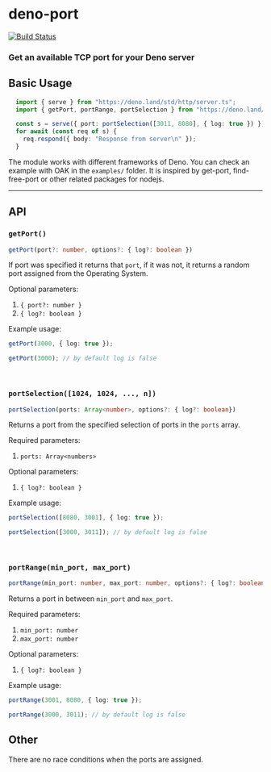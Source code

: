 # deno-port 

[![Build Status](https://travis-ci.com/adoi/deno-port.svg?token=MpMUqcHdDLu9bixjbXWa&branch=master)](https://travis-ci.com/adoi/deno-port)

### Get an available TCP port for your Deno server

## Basic Usage

```ts
  import { serve } from "https://deno.land/std/http/server.ts";
  import { getPort, portRange, portSelection } from "https://deno.land/x/port/mod.ts";

  const s = serve({ port: portSelection([3011, 8080], { log: true }) });
  for await (const req of s) {
    req.respond({ body: "Response from server\n" });
  }

```
The module works with different frameworks of Deno. You can check an example with OAK in the `examples/` folder. It is inspired by get-port, find-free-port or other related packages for nodejs.

-----
## API

### `getPort()`
```ts
getPort(port?: number, options?: { log?: boolean })
```
If port was specified it returns that `port`, if it was not, it returns a random port assigned from the Operating System.

Optional parameters: 
 1. `{ port?: number } `
 2. `{ log?: boolean } `


Example usage: 
```ts
getPort(3000, { log: true }); 

getPort(3000); // by default log is false
```

<br />


### `portSelection([1024, 1024, ..., n])`
```ts
portSelection(ports: Array<number>, options?: { log?: boolean})
```
Returns a port from the specified selection of ports in the `ports` array. <br />

Required parameters: 
1. `ports: Array<numbers>`

Optional parameters: 
1. `{ log?: boolean } `<br />

Example usage: 
```ts
portSelection([8080, 3001], { log: true }); 

portSelection([3000, 3011]); // by default log is false
```

<br />

### `portRange(min_port, max_port)`
```ts
portRange(min_port: number, max_port: number, options?: { log?: boolean})
```
Returns a port in between `min_port` and `max_port`. <br />

Required parameters: <br />
1. `min_port: number` <br />
1. `max_port: number` <br />

Optional parameters: <br />
1. `{ log?: boolean } `

Example usage: 
```ts
portRange(3001, 8080, { log: true }); 

portRange(3000, 3011); // by default log is false
```

## Other
There are no race conditions when the ports are assigned.